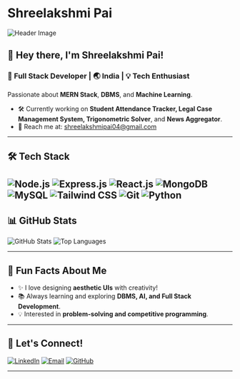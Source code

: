 # Shreelakshmi Pai

![Header Image](https://user-images.githubusercontent.com/109351602/202650321-7f4da361-f98f-4345-8df4-adf352a11322.gif)

## 👋 Hey there, I'm Shreelakshmi Pai!

### 🚀 Full Stack Developer | 🌏 India | 💡 Tech Enthusiast

Passionate about **MERN Stack**, **DBMS**, and **Machine Learning**.

- 🛠️ Currently working on **Student Attendance Tracker, Legal Case Management System, Trigonometric Solver**, and **News Aggregator**.
- 📧 Reach me at: [shreelakshmipai04@gmail.com](mailto:shreelakshmipai04@gmail.com)

---

## 🛠 Tech Stack

![Node.js](https://img.shields.io/badge/Node.js-6c63ff?style=for-the-badge&logo=nodedotjs&logoColor=white)
![Express.js](https://img.shields.io/badge/Express.js-6c63ff?style=for-the-badge&logoColor=white)
![React.js](https://img.shields.io/badge/React.js-6c63ff?style=for-the-badge&logo=react&logoColor=white)
![MongoDB](https://img.shields.io/badge/MongoDB-6c63ff?style=for-the-badge&logo=mongodb&logoColor=white)
![MySQL](https://img.shields.io/badge/MySQL-6c63ff?style=for-the-badge&logo=mysql&logoColor=white)
![Tailwind CSS](https://img.shields.io/badge/Tailwind_CSS-6c63ff?style=for-the-badge&logo=tailwind-css&logoColor=white)
![Git](https://img.shields.io/badge/Git-6c63ff?style=for-the-badge&logo=git&logoColor=white)
![Python](https://img.shields.io/badge/Python-6c63ff?style=for-the-badge&logo=python&logoColor=white)
---

## 📊 GitHub Stats

![GitHub Stats](https://github-readme-stats.vercel.app/api?username=Shree-Pai&show_icons=true&theme=dark&hide_border=true&title_color=6c63ff&icon_color=6c63ff&text_color=6c63ff&bg_color=0d1117)
![Top Languages](https://github-readme-stats.vercel.app/api/top-langs?username=Shree-Pai&show_icons=true&theme=dark&hide_border=true&title_color=6c63ff&icon_color=6c63ff&text_color=6c63ff&bg_color=0d1117)

---

## 🎨 Fun Facts About Me

- ✨ I love designing **aesthetic UIs** with creativity!
- 📚 Always learning and exploring **DBMS, AI, and Full Stack Development**.
- 💡 Interested in **problem-solving and competitive programming**.

---

## 💌 Let's Connect!

[![LinkedIn](https://img.shields.io/badge/LinkedIn-6c63ff?style=for-the-badge&logo=linkedin&logoColor=white)](https://www.linkedin.com/in/shreelakshmi-pai-a14113256)
[![Email](https://img.shields.io/badge/Email-6c63ff?style=for-the-badge&logo=gmail&logoColor=white)](mailto:shreelakshmipai04@gmail.com)
[![GitHub](https://img.shields.io/badge/GitHub-6c63ff?style=for-the-badge&logo=github&logoColor=white)](https://github.com/Shree-Pai)

---
